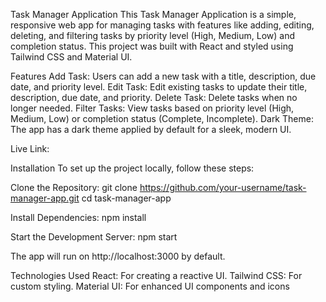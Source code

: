 

Task Manager Application
This Task Manager Application is a simple, responsive web app for managing tasks with features like adding, editing, deleting, and filtering tasks by priority level (High, Medium, Low) and completion status. This project was built with React and styled using Tailwind CSS and Material UI.

Features
Add Task: Users can add a new task with a title, description, due date, and priority level.
Edit Task: Edit existing tasks to update their title, description, due date, and priority.
Delete Task: Delete tasks when no longer needed.
Filter Tasks: View tasks based on priority level (High, Medium, Low) or completion status (Complete, Incomplete).
Dark Theme: The app has a dark theme applied by default for a sleek, modern UI.

Live Link: 

Installation
To set up the project locally, follow these steps:

Clone the Repository:
git clone https://github.com/your-username/task-manager-app.git
cd task-manager-app

Install Dependencies:
npm install

Start the Development Server:
npm start

The app will run on http://localhost:3000 by default.

Technologies Used
React: For creating a reactive UI.
Tailwind CSS: For custom styling.
Material UI: For enhanced UI components and icons



